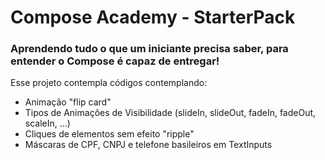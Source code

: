 # Compose Academy - StarterPack
### Aprendendo tudo o que um iniciante precisa saber, para entender o Compose é capaz de entregar!

Esse projeto contempla códigos contemplando:

- Animação "flip card"
- Tipos de Animações de Visibilidade (slideIn, slideOut, fadeIn, fadeOut, scaleIn, ...)
- Cliques de elementos sem efeito "ripple"
- Máscaras de CPF, CNPJ e telefone basileiros em TextInputs
